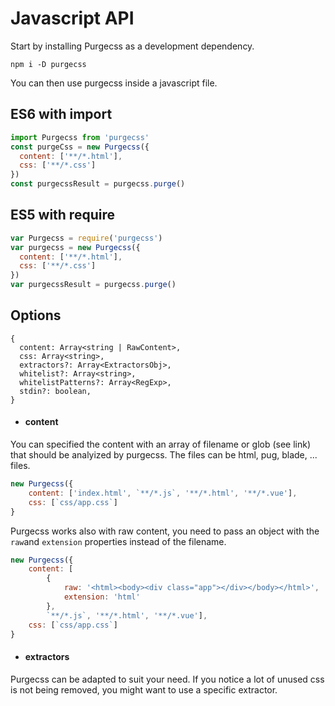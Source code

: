 # Javascript API

Start by installing Purgecss as a development dependency.

```
npm i -D purgecss
```

You can then use purgecss inside a javascript file.

## ES6 with import

```js
import Purgecss from 'purgecss'
const purgeCss = new Purgecss({
  content: ['**/*.html'],
  css: ['**/*.css']
})
const purgecssResult = purgecss.purge()
```

## ES5 with require

```js
var Purgecss = require('purgecss')
var purgecss = new Purgecss({
  content: ['**/*.html'],
  css: ['**/*.css']
})
var purgecssResult = purgecss.purge()
```

## Options

```
{
  content: Array<string | RawContent>,
  css: Array<string>,
  extractors?: Array<ExtractorsObj>,
  whitelist?: Array<string>,
  whitelistPatterns?: Array<RegExp>,
  stdin?: boolean,
}
```

* #### content

You can specified the content with an array of filename or glob \(see link\) that should be analyized by purgecss. The files can be html, pug, blade, ... files.

```js
new Purgecss({
    content: ['index.html', `**/*.js`, '**/*.html', '**/*.vue'],
    css: [`css/app.css`]
}
```

Purgecss works also with raw content, you need to pass an object with the `raw`and `extension` properties instead of the filename.

```js
new Purgecss({
    content: [
        {
            raw: '<html><body><div class="app"></div></body></html>',
            extension: 'html'
        },
        `**/*.js`, '**/*.html', '**/*.vue'],
    css: [`css/app.css`]
}
```

* #### extractors

Purgecss can be adapted to suit your need. If you notice a lot of unused css is not being removed, you might want to use a specific extractor.


